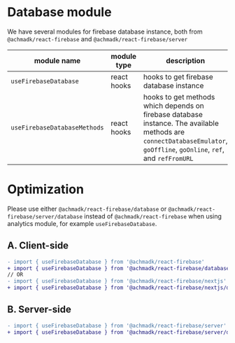 # Database module
We have several modules for firebase database instance, both from `@achmadk/react-firebase` and `@achmadk/react-firebase/server`

| module name | module type | description |
| --- | --- | --- |
| `useFirebaseDatabase` | react hooks | hooks to get firebase database instance |
| `useFirebaseDatabaseMethods` | react hooks | hooks to get methods which depends on firebase database instance. The available methods are `connectDatabaseEmulator`, `goOffline`, `goOnline`, `ref`, and `refFromURL` |

# Optimization

Please use either `@achmadk/react-firebase/database` or `@achmadk/react-firebase/server/database` instead of `@achmadk/react-firebase` when using analytics module, for example `useFirebaseDatabase`.

## A. Client-side
```diff
- import { useFirebaseDatabase } from '@achmadk/react-firebase'
+ import { useFirebaseDatabase } from '@achmadk/react-firebase/database'
// OR
- import { useFirebaseDatabase } from '@achmadk/react-firebase/nextjs'
+ import { useFirebaseDatabase } from '@achmadk/react-firebase/nextjs/database'
```

## B. Server-side
```diff
- import { useFirebaseDatabase } from '@achmadk/react-firebase/server'
+ import { useFirebaseDatabase } from '@achmadk/react-firebase/server/database'
```